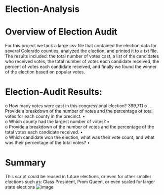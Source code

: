 # Election-Analysis
# Overview of Election Audit
For this project we took a large csv file that contained the election data for several Colorado counties, analyzed the election, and printed it to a txt file. The results included: the total number of votes cast, a list of the candidates who received votes, the total number of votes each candidate received, the percent of votes each candidate received, and finally we found the winner of the election based on popular votes.
# Election-Audit Results: 
o	How many votes were cast in this congressional election? 369,711
o	Provide a breakdown of the number of votes and the percentage of total votes for each county in the precinct.
•	 
o	Which county had the largest number of votes?
•	 
o	Provide a breakdown of the number of votes and the percentage of the total votes each candidate received.
•	 
o	Which candidate won the election, what was their vote count, and what was their percentage of the total votes?
•	 
# Summary
This script could be reused in future elections, or even for other smaller elections such as: Class President, Prom Queen, or even scaled for larger state elections
![image](https://user-images.githubusercontent.com/101481759/163689872-808a6d9e-32ac-4c81-9a9c-79dc1f9fbc01.png)
